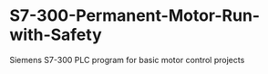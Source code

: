 # S7-300-Permanent-Motor-Run-with-Safety
Siemens S7-300 PLC program for basic motor control projects
